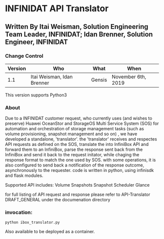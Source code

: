 # INFINIDAT API Translator 
## Written By Itai Weisman, Solution Engineering Team Leader, INFINIDAT; Idan Brenner, Solution Engineer, INFINIDAT

### Change Control
Version | Who	| What | When 
---- | ---- | ---------- | ------------- 
1.1	| Itai Weisman, Idan Brenner | Gensis	| November 6th, 2019 

This version supports Python3

### About
Due to a INFINIDAT customer request, who currently uses (and wishes to preserve) Huawei OceanStor and StorageOS Multi Service System (SOS) for automation and orchestration of storage management tasks (such as volume provisioning, snapshot management and so on) , we have developed a standalone, 'translator'. 
the 'translator' receives and respectes API requests as defined on the SOS, translate the into InfiniBox API and forward them to an InfiniBox, parse the response sent back from the InfiniBox and send it back to the request initator, while chaging the response format to match the one used by SOS.
with some operations, it is also configured to send back a notification of the response outcome, asynchronously to the requester. 
code is written in python, using infinisdk and flask modules.

Supported API includes:
Volume
Snapshots
Snapshot Scheduler
Glance


for full listing of API request and response please refer to API-Translator DRAFT_GENERAL under the documenation directory

### invocation:

```
python ibox_translator.py
```
Also available to be deployed as a container.

